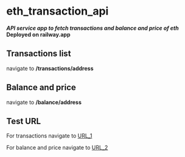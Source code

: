 # eth_transaction_api
***API service app to fetch transactions and balance and price of eth***
**Deployed on railway.app**
## Transactions list
navigate to **/transactions/address**

## Balance and price
navigate to **/balance/address**

## Test URL
For transactions navigate to [URL_1](https://koinxassign-production.up.railway.app/transactions/0xce94e5621a5f7068253c42558c147480f38b5e0d#)

For balance and price navigate to [URL_2](https://koinxassign-production.up.railway.app/balance/0xce94e5621a5f7068253c42558c147480f38b5e0d#)
